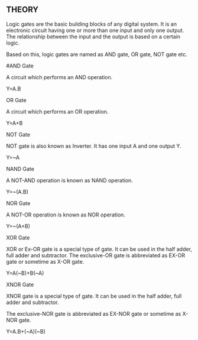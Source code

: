 ## THEORY
<P>Logic gates are the basic building blocks of any digital system. It is an electronic circuit having one or more than one input and only one output. The relationship between the input and the output is based on a certain logic.</P><P> Based on this, logic gates are named as AND gate, OR gate, NOT gate etc.</P>
<P>
#AND Gate</P>
<P>A circuit which performs an AND operation.</P>
<P>Y=A.B</P>
<P>OR Gate</P>
<P>A circuit which performs an OR operation.</P>
<P>
Y=A+B</P>
<P>NOT Gate</P>
<P>NOT gate is also known as Inverter. It has one input A and one output Y.</P>
<P>Y=~A</P>
<P>
NAND Gate</P>
<P>A NOT-AND operation is known as NAND operation.</P>
<P>Y=~(A.B)</P>
<P>
NOR Gate</P>
<P>A NOT-OR operation is known as NOR operation.</P>
<P>Y=~(A+B)</P>
<P>
XOR Gate</P>
<P>XOR or Ex-OR gate is a special type of gate. It can be used in the half adder, full adder and subtractor.
The exclusive-OR gate is abbreviated as EX-OR gate or sometime as X-OR gate.</P>
<P>Y=A(~B)+B(~A)</P>
<P>
XNOR Gate</P>
<P>XNOR gate is a special type of gate. It can be used in the half adder, full adder and subtractor.</P>
<P>The exclusive-NOR gate is abbreviated as EX-NOR gate or sometime as X-NOR gate.</P>
<P>Y=A.B+(~A)(~B)</P>


